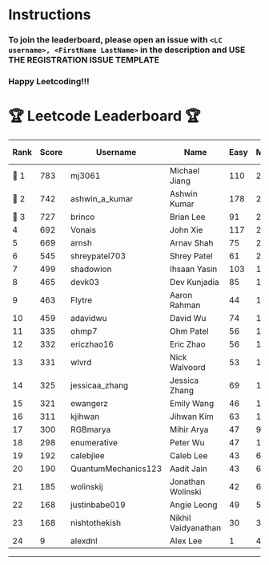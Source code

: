 # Instructions
### To join the leaderboard, please open an issue with `<LC username>, <FirstName LastName>` in the description and USE THE REGISTRATION ISSUE TEMPLATE
### Happy Leetcoding!!!


# 🏆 Leetcode Leaderboard 🏆

| Rank | Score | Username       | Name | Easy | Medium | Hard | Problems Solved |
|------|----------------|-----------------|-------------------|--------------|--------------|--------------|--------------|
| 🥇 1 | 783 | mj3061 | Michael Jiang | 110 | 272 | 43 | 425 |
| 🥈 2 | 742 | ashwin_a_kumar | Ashwin Kumar | 178 | 252 | 20 | 450 |
| 🥉 3 | 727 | brinco | Brian Lee | 91 | 261 | 38 | 390 |
| 4 | 692 | Vonais | John Xie | 117 | 235 | 35 | 387 |
| 5 | 669 | arnsh | Arnav Shah | 75 | 219 | 52 | 346 |
| 6 | 545 | shreypatel703 | Shrey Patel | 61 | 206 | 24 | 291 |
| 7 | 499 | shadowion | Ihsaan Yasin | 103 | 168 | 20 | 291 |
| 8 | 465 | devk03 | Dev Kunjadia | 85 | 175 | 10 | 270 |
| 9 | 463 | Flytre | Aaron Rahman | 44 | 148 | 41 | 233 |
| 10 | 459 | adavidwu | David Wu | 74 | 152 | 27 | 253 |
| 11 | 335 | ohmp7 | Ohm Patel | 56 | 123 | 11 | 190 |
| 12 | 332 | ericzhao16 | Eric Zhao | 56 | 123 | 10 | 189 |
| 13 | 331 | wlvrd | Nick Walvoord | 53 | 127 | 8 | 188 |
| 14 | 325 | jessicaa_zhang | Jessica Zhang | 69 | 119 | 6 | 194 |
| 15 | 321 | ewangerz | Emily Wang | 46 | 109 | 19 | 174 |
| 16 | 311 | kjihwan | Jihwan Kim | 63 | 103 | 14 | 180 |
| 17 | 300 | RGBmarya | Mihir Arya | 47 | 98 | 19 | 164 |
| 18 | 298 | enumerative | Peter Wu | 47 | 106 | 13 | 166 |
| 19 | 192 | calebjlee | Caleb Lee | 43 | 64 | 7 | 114 |
| 20 | 190 | QuantumMechanics123 | Aadit Jain | 43 | 60 | 9 | 112 |
| 21 | 185 | wolinskij | Jonathan Wolinski | 42 | 67 | 3 | 112 |
| 22 | 168 | justinbabe019 | Angie Leong | 49 | 55 | 3 | 107 |
| 23 | 168 | nishtothekish | Nikhil Vaidyanathan | 30 | 36 | 22 | 88 |
| 24 | 9 | alexdnl | Alex Lee | 1 | 4 | 0 | 5 |
---